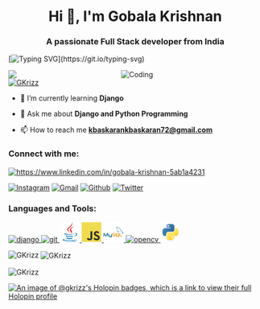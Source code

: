 
<h1 align="center">Hi 👋, I'm Gobala Krishnan</h1>

<h3 align="center">A passionate Full Stack developer from India</h3>

[![Typing SVG](https://readme-typing-svg.demolab.com?font=Bungee+Spice&pause=1000&color=13F7B0&background=07050100&random=false&width=435&lines=+I'm+a+Full+Stack+Developer+.+.+.;I'm+a+Python+Developer+.+.+.)](https://git.io/typing-svg)

   <img align="left" src="https://media.giphy.com/media/cFlrCthixcb3B6hqwY/giphy.gif"  width="200"/>
   <img align="right" alt="Coding" width="280" src="https://raw.githubusercontent.com/TheDudeThatCode/TheDudeThatCode/master/Assets/Developer.gif">
   

<p align="left"> <a href="https://github.com/ryo-ma/github-profile-trophy"><img src="https://github-profile-trophy.vercel.app/?username=GKrizz" alt="GKrizz" /></a> </p>



- 🌱 I’m currently learning **Django**

- 💬 Ask me about **Django and Python Programming**

- 📫 How to reach me **kbaskarankbaskaran72@gmail.com**

<h3 align="left">Connect with me:</h3>

<p align="left">
  
<a href="https://linkedin.com/in/https://www.linkedin.com/in/gobala-krishnan-5ab1a4231" target="blank"><img align="center" src="https://raw.githubusercontent.com/rahuldkjain/github-profile-readme-generator/master/src/images/icons/Social/linked-in-alt.svg" alt="https://www.linkedin.com/in/gobala-krishnan-5ab1a4231" height="30" width="40" /></a>

[![Instagram](https://img.shields.io/badge/Instagram-pink?style=for-the-badge&logo=Instagram&logoColor=white)](https://www.instagram.com/gobala_krishnan/)
[![Gmail](https://img.shields.io/badge/Gmail-red?style=for-the-badge&logo=Gmail&logoColor=white)](mailto:kbaskarankbaskaran72@gmail.com)
[![Github](https://img.shields.io/badge/Github-violet?style=for-the-badge&logo=Github&logoColor=black)](https://github.com/GKrizz)
[![Twitter](https://img.shields.io/badge/Twitter-blue?style=for-the-badge&logo=Twitter&logoColor=white)](https://twitter.com/_gobal_)

</p>


<h3 align="left">Languages and Tools:</h3>
<p align="left"> <a href="https://www.djangoproject.com/" target="_blank" rel="noreferrer"> <img src="https://cdn.worldvectorlogo.com/logos/django.svg" alt="django" width="40" height="40"/> </a>  <a href="https://git-scm.com/" target="_blank" rel="noreferrer"> <img src="https://www.vectorlogo.zone/logos/git-scm/git-scm-icon.svg" alt="git" width="40" height="40"/> </a> <a href="https://www.java.com" target="_blank" rel="noreferrer"> <img src="https://raw.githubusercontent.com/devicons/devicon/master/icons/java/java-original.svg" alt="java" width="40" height="40"/> </a> <a href="https://developer.mozilla.org/en-US/docs/Web/JavaScript" target="_blank" rel="noreferrer"> <img src="https://raw.githubusercontent.com/devicons/devicon/master/icons/javascript/javascript-original.svg" alt="javascript" width="40" height="40"/> </a> <a href="https://www.mysql.com/" target="_blank" rel="noreferrer"> <img src="https://raw.githubusercontent.com/devicons/devicon/master/icons/mysql/mysql-original-wordmark.svg" alt="mysql" width="40" height="40"/> </a> <a href="https://opencv.org/" target="_blank" rel="noreferrer"> <img src="https://www.vectorlogo.zone/logos/opencv/opencv-icon.svg" alt="opencv" width="40" height="40"/> </a> <a href="https://www.python.org" target="_blank" rel="noreferrer"> <img src="https://raw.githubusercontent.com/devicons/devicon/master/icons/python/python-original.svg" alt="python" width="40" height="40"/> </a> 


</p>

<p><img align="left" src="https://github-readme-stats.vercel.app/api/top-langs?username=GKrizz&show_icons=true&locale=en&layout=compact" alt="GKrizz" /></p>

<p>&nbsp;<img align="center" src="https://github-readme-stats.vercel.app/api?username=GKrizz&show_icons=true&locale=en" alt="GKrizz" /></p>

<p><img align="center" src="https://github-readme-streak-stats.herokuapp.com/?user=GKrizz&show_icons=true&locale=en" alt="GKrizz" /></p>

[![An image of @gkrizz's Holopin badges, which is a link to view their full Holopin profile](https://holopin.me/gkrizz)](https://holopin.io/@gkrizz)


